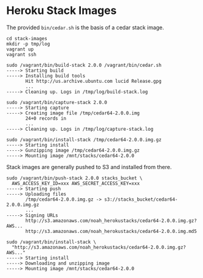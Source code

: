 Heroku Stack Images
=========

The provided `bin/cedar.sh` is the basis of a cedar stack image.

    cd stack-images
    mkdir -p tmp/log
    vagrant up
    vagrant ssh

    sudo /vagrant/bin/build-stack 2.0.0 /vagrant/bin/cedar.sh
    -----> Starting build
    -----> Installing build tools
           Hit http://us.archive.ubuntu.com lucid Release.gpg
           ...
    -----> Cleaning up. Logs in /tmp/log/build-stack.log

    sudo /vagrant/bin/capture-stack 2.0.0
    -----> Starting capture
    -----> Creating image file /tmp/cedar64-2.0.0.img
           24+0 records in
           ...
    -----> Cleaning up. Logs in /tmp/log/capture-stack.log

    sudo /vagrant/bin/install-stack /tmp/cedar64-2.0.0.img.gz
    -----> Starting install
    -----> Gunzipping image /tmp/cedar64-2.0.0.img.gz
    -----> Mounting image /mnt/stacks/cedar64-2.0.0

Stack images are generally pushed to S3 and installed from there.

    sudo /vagrant/bin/push-stack 2.0.0 stacks_bucket \
      AWS_ACCESS_KEY_ID=xxx AWS_SECRET_ACCESS_KEY=xxx
    -----> Starting push
    -----> Uploading files
           /tmp/cedar64-2.0.0.img.gz -> s3://stacks_bucket/cedar64-2.0.0.img.gz
           ...
    -----> Signing URLs
           http://s3.amazonaws.com/noah_herokustacks/cedar64-2.0.0.img.gz?AWS...
           http://s3.amazonaws.com/noah_herokustacks/cedar64-2.0.0.img.md5

    sudo /vagrant/bin/install-stack \
      "http://s3.amazonaws.com/noah_herokustacks/cedar64-2.0.0.img.gz?AWS..."
    -----> Starting install
    -----> Downloading and unzipping image
    -----> Mounting image /mnt/stacks/cedar64-2.0.0
